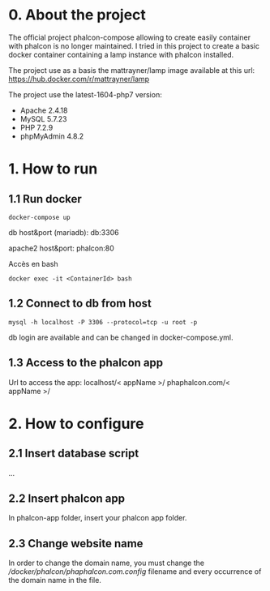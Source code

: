
# 0. About the project

The official project phalcon-compose allowing to create easily container with phalcon is no longer maintained. I tried in this project to create a basic docker container containing a lamp instance with phalcon installed.

The project use as a basis the mattrayner/lamp image available at this url:
https://hub.docker.com/r/mattrayner/lamp

The project use the latest-1604-php7 version:
- Apache 	2.4.18
- MySQL 	5.7.23
- PHP 	7.2.9
- phpMyAdmin 	4.8.2

# 1. How to run

## 1.1 Run docker
```
docker-compose up
```
db host&port (mariadb): db:3306

apache2 host&port: phalcon:80

Accès en bash
```
docker exec -it <ContainerId> bash
```

## 1.2 Connect to db from host
```
mysql -h localhost -P 3306 --protocol=tcp -u root -p
```
db login are available and can be changed in docker-compose.yml.

## 1.3 Access to the phalcon app

Url to access the app:
localhost/< appName >/
phaphalcon.com/< appName >/

# 2. How to configure

## 2.1 Insert database script
...

## 2.2 Insert phalcon app
In phalcon-app folder, insert your phalcon app folder.

## 2.3 Change website name
In order to change the domain name, you must change the */docker/phalcon/phaphalcon.com.config* filename and every occurrence of the domain name in the file.
